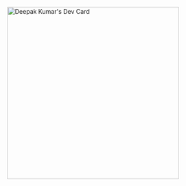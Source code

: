 <a href="https://app.daily.dev/deepakkumar"><img src="https://api.daily.dev/devcards/9c2dcec59d434004b6e0e420c44baf77.png?r=s4x" width="400" alt="Deepak Kumar's Dev Card"/></a>
